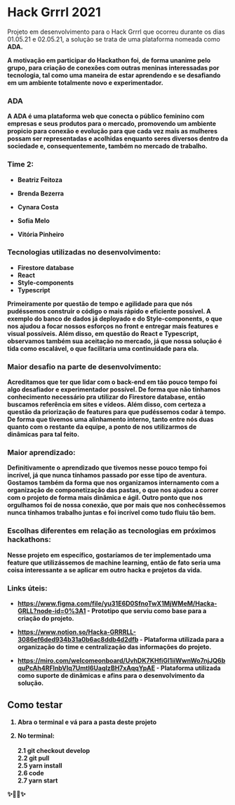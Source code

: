 # Hack Grrrl 2021

Projeto em desenvolvimento para o Hack Grrrl que ocorreu durante os dias 01.05.21 e 02.05.21, a solução se trata de uma plataforma nomeada como <b>ADA<b>.

A motivação em participar do Hackathon foi, de forma unanime pelo grupo, para criação de conexões com outras meninas interessadas por tecnologia, tal como uma maneira de estar aprendendo e se desafiando em um ambiente totalmente novo e experimentador.

<h3> ADA </h3>

A ADA é uma plataforma web que conecta o público feminino com empresas e seus produtos para o mercado, promovendo um ambiente propicio para conexão e evolução para que cada vez mais as mulheres possam ser representadas e acolhidas enquanto seres diversos dentro da sociedade e, consequentemente, também no mercado de trabalho.


<h3>Time 2:</h3>

+ Beatriz Feitoza

+ Brenda Bezerra

+ Cynara Costa

+ Sofia Melo

+ Vitória Pinheiro

<h3>Tecnologias utilizadas no desenvolvimento:</h3>

+ Firestore database
+ React
+ Style-components
+ Typescript

Primeiramente por questão de tempo e agilidade para que nós pudéssemos construir o código o mais rápido e eficiente possível.
A exemplo do banco de dados já deployado e do Style-components, o que nos ajudou a focar nossos esforços no front e entregar mais features e visual possíveis.
Além disso, em questão do React e Typescript, observamos também sua aceitação no mercado, já que nossa solução é tida como escalável, o que facilitaria uma continuidade para ela.

<h3>Maior desafio na parte de desenvolvimento:</h3>
Acreditamos que ter que lidar com o back-end em tão pouco tempo foi algo desafiador e experimentador possível. De forma que não tínhamos conhecimento necessário pra utilizar do Firestore database, então buscamos referência em sites e vídeos.
Além disso, com certeza a questão da priorização de features para que pudéssemos codar à tempo. De forma que tivemos uma alinhamento interno, tanto entre nós duas quanto com o restante da equipe, a ponto de nos utilizarmos de dinâmicas para tal feito.

<h3>Maior aprendizado:</h3>
Definitivamente o aprendizado que tivemos nesse pouco tempo foi incrível, já que nunca tínhamos passado por esse tipo de aventura.
Gostamos também da forma que nos organizamos internamento com a organização de componetização das pastas, o que nos ajudou a correr com o projeto de forma mais dinâmica e ágil.
Outro ponto que nos orgulhamos foi de nossa conexão, que por mais que nos conhecêssemos nunca tínhamos trabalho juntas e foi incrível como tudo fluiu tão bem.

<h3>Escolhas diferentes em relação as tecnologias em próximos hackathons:</h3>
Nesse projeto em específico, gostaríamos de ter implementado uma feature que utilizássemos de machine learning, então de fato seria uma coisa interessante a se aplicar em outro hacka e projetos da vida.

<h3>Links úteis:</h3>

+ https://www.figma.com/file/yu31E6D0SfnoTwX1MjWMeM/Hacka-GRLL?node-id=0%3A1 - Prototipo que serviu como base para a criação do projeto.

+ https://www.notion.so/Hacka-GRRRLL-3086ef6ded934b31a0b6ac8ddb4d2dfb - Plataforma utilizada para a organização do time e centralização das informações do projeto.

+ https://miro.com/welcomeonboard/UvhDK7KHfiGI1iiWwnWo7njJQ6bquPcAh4RFlnbVlq7Umtl6UaqlzBH7xAqqYpAE - Plataforma utilizada como suporte de dinâmicas e afins para o desenvolvimento da solução.

## Como testar

1. Abra o terminal e vá para a pasta deste projeto

2. No terminal: <br> <br>
   2.1 git checkout develop <br>
   2.2 git pull <br>
   2.5 yarn install <br>
   2.6 code <br>
   2.7 yarn start <br>

✨👩‍💻✨
